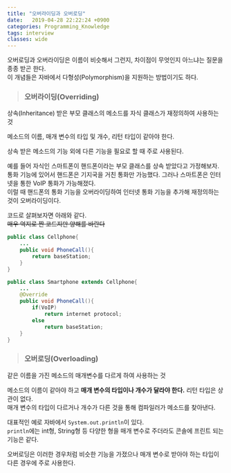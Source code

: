 ```yaml
---
title: "오버라이딩과 오버로딩"
date:   2019-04-28 22:22:24 +0900
categories: Programming_Knowledge
tags: interview
classes: wide
---
```


오버로딩과 오버라이딩은 이름이 비슷해서 그런지, 차이점이 무엇인지 아느냐는 질문을 종종 받곤 한다.  
이 개념들은 자바에서 다형성(Polymorphism)을 지원하는 방법이기도 하다.  
  
> ### 오버라이딩(Overriding)

상속(Inheritance) 받은 부모 클래스의 메소드를 자식 클래스가 재정의하여 사용하는 것  

메소드의 이름, 매개 변수의 타입 및 개수, 리턴 타입이 같아야 한다.  
  
상속 받은 메소드의 기능 외에 다른 기능을 필요로 할 때 주로 사용된다.  

예를 들어 자식인 스마트폰이 핸드폰이라는 부모 클래스를 상속 받았다고 가정해보자.  
통화 기능에 있어서 핸드폰은 기지국을 거친 통화만 가능했다. 그러나 스마트폰은 인터넷을 통한 VoIP 통화가 가능해졌다.  
이럴 때 핸드폰의 통화 기능을 오버라이딩하여 인터넷 통화 기능을 추가해 재정의하는 것이 오버라이딩이다.  

코드로 살펴보자면 아래와 같다.  
~~매우 억지로 짠 코드지만 양해를 바란다~~  
  
```java
public class Cellphone{
	...
	public void PhoneCall(){
		return baseStation;
	}
}

public class Smartphone extends Cellphone{
	...
	@Override
	public void PhoneCall(){
		if(VoIP)
			return internet protocol;
		else
			return baseStation;
	}
}
```
  
> ### 오버로딩(Overloading)

같은 이름을 가진 메소드의 매개변수를 다르게 하여 사용하는 것  

메소드의 이름이 같아야 하고 **매개 변수의 타입이나 개수가 달라야 한다.** 리턴 타입은 상관이 없다.  
매개 변수의 타입이 다르거나 개수가 다른 것을 통해 컴파일러가 메소드를 찾아낸다.  
  
대표적인 예로 자바에서 `System.out.println`이 있다.  
`println`에는 int형, String형 등 다양한 형을 매개 변수로 주더라도 콘솔에 프린트 되는 기능은 같다.  
  
오버로딩은 이러한 경우처럼 비슷한 기능을 가졌으나 매개 변수로 받아야 하는 타입이 다른 경우에 주로 사용한다.  